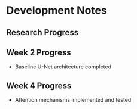 # Development Notes
## Research Progress
## Week 2 Progress
- Baseline U-Net architecture completed
## Week 4 Progress
- Attention mechanisms implemented and tested
